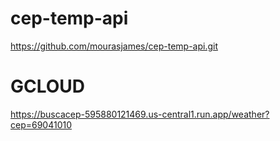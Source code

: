 # cep-temp-api

https://github.com/mourasjames/cep-temp-api.git

# GCLOUD
https://buscacep-595880121469.us-central1.run.app/weather?cep=69041010
